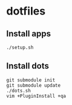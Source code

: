 # dotfiles

## Install apps
```
./setup.sh
```

## Install dots

```
git submodule init
git submodule update
./dots.sh
vim +PluginInstall +qa
```
